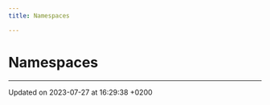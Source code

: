 ```yaml
---
title: Namespaces

---
```


# Namespaces








-------------------------------

Updated on 2023-07-27 at 16:29:38 +0200

